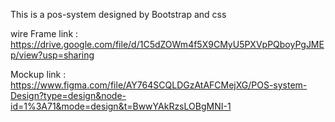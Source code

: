 This is a pos-system designed by Bootstrap and css

wire Frame link :
https://drive.google.com/file/d/1C5dZOWm4f5X9CMyU5PXVpPQboyPgJMEp/view?usp=sharing

Mockup link :
https://www.figma.com/file/AY764SCQLDGzAtAFCMejXG/POS-system-Design?type=design&node-id=1%3A71&mode=design&t=BwwYAkRzsLOBgMNI-1